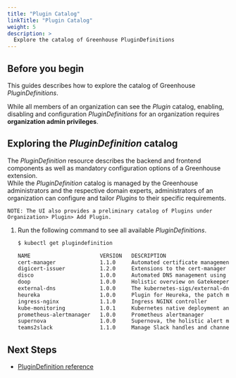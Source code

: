 ```yaml
---
title: "Plugin Catalog"
linkTitle: "Plugin Catalog"
weight: 5
description: >
  Explore the catalog of Greenhouse PluginDefinitions
---
```


## Before you begin

This guides describes how to explore the catalog of Greenhouse _PluginDefinitions_.

While all members of an organization can see the _Plugin_ catalog, enabling, disabling and configuration _PluginDefinitions_ for an organization requires **organization admin privileges**.

## Exploring the _PluginDefinition_ catalog

The _PluginDefinition_ resource describes the backend and frontend components as well as mandatory configuration options of a Greenhouse extension.  
While the _PluginDefinition_ catalog is managed by the Greenhouse administrators and the respective domain experts, administrators of an organization can configure and tailor _Plugins_ to their specific requirements.

```text
NOTE: The UI also provides a preliminary catalog of Plugins under Organization> Plugin> Add Plugin.
```

1. Run the following command to see all available _PluginDefinitions_.

   ```bash
   $ kubectl get plugindefinition

   NAME                      VERSION   DESCRIPTION                                                                                                  AGE
   cert-manager              1.1.0     Automated certificate management in Kubernetes                                                               182d
   digicert-issuer           1.2.0     Extensions to the cert-manager for DigiCert support                                                          182d
   disco                     1.0.0     Automated DNS management using the Designate Ingress CNAME operator (DISCO)                                  179d
   doop                      1.0.0     Holistic overview on Gatekeeper policies and violations                                                      177d
   external-dns              1.0.0     The kubernetes-sigs/external-dns plugin.                                                                     186d
   heureka                   1.0.0     Plugin for Heureka, the patch management system.                                                             177d
   ingress-nginx             1.1.0     Ingress NGINX controller                                                                                     187d
   kube-monitoring           1.0.1     Kubernetes native deployment and management of Prometheus, Alertmanager and related monitoring components.   51d
   prometheus-alertmanager   1.0.0     Prometheus alertmanager                                                                                      60d
   supernova                 1.0.0     Supernova, the holistic alert management UI                                                                  187d
   teams2slack               1.1.0     Manage Slack handles and channels based on Greenhouse teams and their members                                115d
   ```

## Next Steps

- [PluginDefinition reference](./../../reference/components/plugindefinition)

